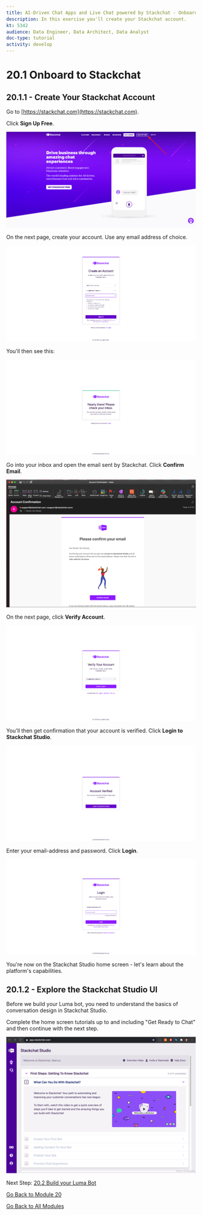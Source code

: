 ```yaml
---
title: AI-Driven Chat Apps and Live Chat powered by Stackchat - Onboard to Stackchat
description: In this exercise you'll create your Stackchat account.
kt: 5342
audience: Data Engineer, Data Architect, Data Analyst
doc-type: tutorial
activity: develop
---
```

# 20.1 Onboard to Stackchat

## 20.1.1 - Create Your Stackchat Account

Go to [https://stackchat.com](https://stackchat.com).

Click **Sign Up Free**.

![demo](./images/sc1-crunch.png)

On the next page, create your account. Use any email address of choice.

![demo](./images/sc3-crunch.png)

You'll then see this:

![demo](./images/sc4-crunch.png)

Go into your inbox and open the email sent by Stackchat. Click **Confirm Email**.

![demo](./images/sc5-crunch.png)

On the next page, click **Verify Account**.

![demo](./images/sc6-crunch.png)

You'll then get confirmation that your account is verified. Click **Login to Stackchat Studio**.

![demo](./images/sc7-crunch.png)

Enter your email-address and password. Click **Login**.

![demo](./images/sc8-crunch.png)

You're now on the Stackchat Studio home screen - let's learn about the platform's capabilities.


## 20.1.2 - Explore the Stackchat Studio UI

Before we build your Luma bot, you need to understand the basics of conversation design in Stackchat Studio.

Complete the home screen tutorials up to and including "Get Ready to Chat" and then continue with the next step.

![demo](./images/ui_homepage-crunch.png)

Next Step: [20.2 Build your Luma Bot](./ex2.md)

[Go Back to Module 20](./ai-driven-chat-apps-stackchat.md)

[Go Back to All Modules](./../../overview.md)
